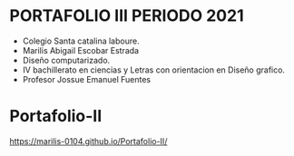 <img scr="img/scl.png">

# PORTAFOLIO III PERIODO 2021 
<ul>
  <li>Colegio Santa catalina laboure.</li>

  <li>Marilis Abigail Escobar Estrada</li>

  <li>Diseño computarizado.</li>

  <li>IV bachillerato en ciencias y Letras con orientacion en Diseño grafico.</li>

  <li>Profesor Jossue Emanuel Fuentes</li>
</ul>

# Portafolio-II
https://marilis-0104.github.io/Portafolio-II/

